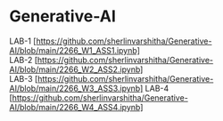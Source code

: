 # Generative-AI

LAB-1 [https://github.com/sherlinvarshitha/Generative-AI/blob/main/2266_W1_ASS1.ipynb]      
LAB-2 [https://github.com/sherlinvarshitha/Generative-AI/blob/main/2266_W2_ASS2.ipynb]     
LAB-3 [https://github.com/sherlinvarshitha/Generative-AI/blob/main/2266_W3_ASS3.ipynb]
LAB-4 [https://github.com/sherlinvarshitha/Generative-AI/blob/main/2266_W4_ASS4.ipynb]     
